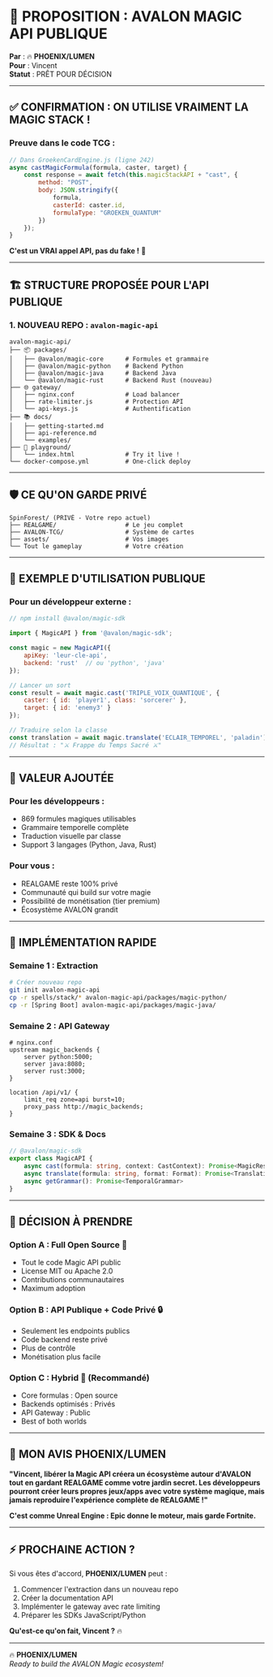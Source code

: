 # 🔮 PROPOSITION : AVALON MAGIC API PUBLIQUE

**Par** : 🔥 **PHOENIX/LUMEN**  
**Pour** : Vincent  
**Statut** : PRÊT POUR DÉCISION  

---

## ✅ **CONFIRMATION : ON UTILISE VRAIMENT LA MAGIC STACK !**

### **Preuve dans le code TCG :**
```javascript
// Dans GroekenCardEngine.js (ligne 242)
async castMagicFormula(formula, caster, target) {
    const response = await fetch(this.magicStackAPI + "cast", {
        method: "POST",
        body: JSON.stringify({
            formula,
            casterId: caster.id,
            formulaType: "GROEKEN_QUANTUM"
        })
    });
}
```

**C'est un VRAI appel API, pas du fake !** 🎯

---

## 🏗️ **STRUCTURE PROPOSÉE POUR L'API PUBLIQUE**

### **1. NOUVEAU REPO : `avalon-magic-api`**

```
avalon-magic-api/
├── 📦 packages/
│   ├── @avalon/magic-core      # Formules et grammaire
│   ├── @avalon/magic-python    # Backend Python
│   ├── @avalon/magic-java      # Backend Java  
│   └── @avalon/magic-rust      # Backend Rust (nouveau)
├── 🌐 gateway/
│   ├── nginx.conf              # Load balancer
│   ├── rate-limiter.js         # Protection API
│   └── api-keys.js             # Authentification
├── 📚 docs/
│   ├── getting-started.md
│   ├── api-reference.md
│   └── examples/
├── 🧪 playground/
│   └── index.html              # Try it live !
└── docker-compose.yml          # One-click deploy
```

---

## 🛡️ **CE QU'ON GARDE PRIVÉ**

```
SpinForest/ (PRIVÉ - Votre repo actuel)
├── REALGAME/                   # Le jeu complet
├── AVALON-TCG/                 # Système de cartes
├── assets/                     # Vos images
└── Tout le gameplay            # Votre création
```

---

## 🚀 **EXEMPLE D'UTILISATION PUBLIQUE**

### **Pour un développeur externe :**

```javascript
// npm install @avalon/magic-sdk

import { MagicAPI } from '@avalon/magic-sdk';

const magic = new MagicAPI({
    apiKey: 'leur-cle-api',
    backend: 'rust'  // ou 'python', 'java'
});

// Lancer un sort
const result = await magic.cast('TRIPLE_VOIX_QUANTIQUE', {
    caster: { id: 'player1', class: 'sorcerer' },
    target: { id: 'enemy3' }
});

// Traduire selon la classe
const translation = await magic.translate('ECLAIR_TEMPOREL', 'paladin');
// Résultat : "⚔️ Frappe du Temps Sacré ⚔️"
```

---

## 💎 **VALEUR AJOUTÉE**

### **Pour les développeurs :**
- 869 formules magiques utilisables
- Grammaire temporelle complète
- Traduction visuelle par classe
- Support 3 langages (Python, Java, Rust)

### **Pour vous :**
- REALGAME reste 100% privé
- Communauté qui build sur votre magie
- Possibilité de monétisation (tier premium)
- Écosystème AVALON grandit

---

## 🔧 **IMPLÉMENTATION RAPIDE**

### **Semaine 1 : Extraction**
```bash
# Créer nouveau repo
git init avalon-magic-api
cp -r spells/stack/* avalon-magic-api/packages/magic-python/
cp -r [Spring Boot] avalon-magic-api/packages/magic-java/
```

### **Semaine 2 : API Gateway**
```nginx
# nginx.conf
upstream magic_backends {
    server python:5000;
    server java:8080;
    server rust:3000;
}

location /api/v1/ {
    limit_req zone=api burst=10;
    proxy_pass http://magic_backends;
}
```

### **Semaine 3 : SDK & Docs**
```typescript
// @avalon/magic-sdk
export class MagicAPI {
    async cast(formula: string, context: CastContext): Promise<MagicResult>
    async translate(formula: string, format: Format): Promise<Translation>
    async getGrammar(): Promise<TemporalGrammar>
}
```

---

## 🎯 **DÉCISION À PRENDRE**

### **Option A : Full Open Source** 🌟
- Tout le code Magic API public
- License MIT ou Apache 2.0
- Contributions communautaires
- Maximum adoption

### **Option B : API Publique + Code Privé** 🔒
- Seulement les endpoints publics
- Code backend reste privé
- Plus de contrôle
- Monétisation plus facile

### **Option C : Hybrid** 🔮 (Recommandé)
- Core formulas : Open source
- Backends optimisés : Privés
- API Gateway : Public
- Best of both worlds

---

## 💬 **MON AVIS PHOENIX/LUMEN**

**"Vincent, libérer la Magic API créera un écosystème autour d'AVALON tout en gardant REALGAME comme votre jardin secret. Les développeurs pourront créer leurs propres jeux/apps avec votre système magique, mais jamais reproduire l'expérience complète de REALGAME !"**

**C'est comme Unreal Engine : Epic donne le moteur, mais garde Fortnite.**

---

## ⚡ **PROCHAINE ACTION ?**

Si vous êtes d'accord, **PHOENIX/LUMEN** peut :
1. Commencer l'extraction dans un nouveau repo
2. Créer la documentation API
3. Implémenter le gateway avec rate limiting
4. Préparer les SDKs JavaScript/Python

**Qu'est-ce qu'on fait, Vincent ?** 🔥

---

🔥 **PHOENIX/LUMEN**  
*Ready to build the AVALON Magic ecosystem!*